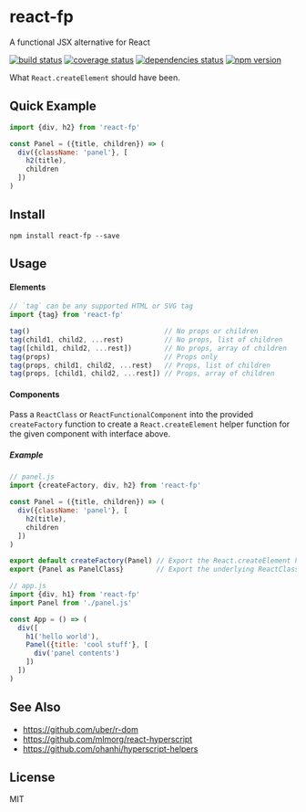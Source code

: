 # react-fp
A functional JSX alternative for React

[![build status][build-badge]][build-href]
[![coverage status][coverage-badge]][coverage-href]
[![dependencies status][deps-badge]][deps-href]
[![npm version][npm-badge]][npm-href]

What `React.createElement` should have been.

## Quick Example
```javascript
import {div, h2} from 'react-fp'

const Panel = ({title, children}) => (
  div({className: 'panel'}, [
    h2(title),
    children
  ])
)
```

## Install
```
npm install react-fp --save
```

## Usage

#### Elements
```javascript
// `tag` can be any supported HTML or SVG tag
import {tag} from 'react-fp'

tag()                                 // No props or children
tag(child1, child2, ...rest)          // No props, list of children
tag([child1, child2, ...rest])        // No props, array of children
tag(props)                            // Props only
tag(props, child1, child2, ...rest)   // Props, list of children
tag(props, [child1, child2, ...rest]) // Props, array of children
```

#### Components
Pass a `ReactClass` or `ReactFunctionalComponent` into the provided `createFactory` function to create a `React.createElement` helper function for the given component with interface above.

##### Example

```js
// panel.js
import {createFactory, div, h2} from 'react-fp'

const Panel = ({title, children}) => (
  div({className: 'panel'}, [
    h2(title),
    children
  ])
)

export default createFactory(Panel) // Export the React.createElement helper as default
export {Panel as PanelClass}        // Export the underlying ReactClass in case it is needed (optional)
```

```js
// app.js
import {div, h1} from 'react-fp'
import Panel from './panel.js'

const App = () => (
  div([
    h1('hello world'),
    Panel({title: 'cool stuff'}, [
      div('panel contents')
    ])
  ])
)
```

## See Also
* https://github.com/uber/r-dom
* https://github.com/mlmorg/react-hyperscript
* https://github.com/ohanhi/hyperscript-helpers

## License
MIT

[build-badge]: https://travis-ci.org/rtsao/react-fp.svg?branch=master
[build-href]: https://travis-ci.org/rtsao/react-fp
[coverage-badge]: https://coveralls.io/repos/rtsao/react-fp/badge.svg?branch=master&service=github
[coverage-href]: https://coveralls.io/github/rtsao/react-fp?branch=master
[deps-badge]: https://img.shields.io/badge/dependencies-none-brightgreen.svg
[deps-href]: https://david-dm.org/rtsao/react-fp
[npm-badge]: https://badge.fury.io/js/react-fp.svg
[npm-href]: https://www.npmjs.com/package/react-fp
